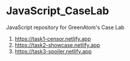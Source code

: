# JavaScript_CaseLab
JavaScript repository for GreenAtom's Case Lab


1. https://task1-censor.netlify.app
2. https://task2-showcase.netlify.app
3. https://task3-spoiler.netlify.app
